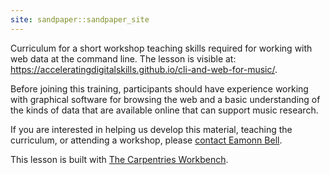 ```yaml
---
site: sandpaper::sandpaper_site
---
```


Curriculum for a short workshop teaching skills required for working with web data at the command line. The lesson is visible at: https://acceleratingdigitalskills.github.io/cli-and-web-for-music/.

Before joining this training, participants should have experience working with graphical software for browsing the web and a basic understanding of the kinds of data that are available online that can support music research.

If you are interested in helping us develop this material, teaching the curriculum, or attending a workshop, please [contact Eamonn Bell](mailto:eamonn.bell@durham.ac.uk).

This lesson is built with [The Carpentries Workbench][workbench]. 

[workbench]: https://carpentries.github.io/sandpaper-docs

